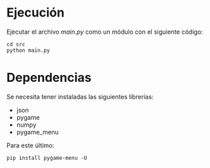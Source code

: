 # Ejecución

Ejecutar el archivo _main.py_ como un módulo con el siguiente código:
```
cd src 
python main.py
``` 

# Dependencias
Se necesita tener instaladas las siguientes librerías:
* json
* pygame
* numpy
* pygame_menu

Para este último:
```
pip install pygame-menu -U
```
